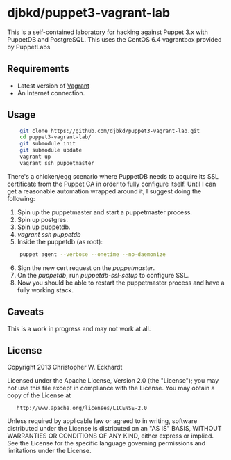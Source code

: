 # djbkd/puppet3-vagrant-lab
This is a self-contained laboratory for hacking against Puppet 3.x with PuppetDB and PostgreSQL.
This uses the CentOS 6.4 vagrantbox provided by PuppetLabs


## Requirements
* Latest version of [Vagrant][vagrant]
* An Internet connection.

[vagrant]: http://vagrantup.com

## Usage

```bash
    git clone https://github.com/djbkd/puppet3-vagrant-lab.git
    cd puppet3-vagrant-lab/
    git submodule init
    git submodule update
    vagrant up
    vagrant ssh puppetmaster
```

There's a chicken/egg scenario where PuppetDB needs to acquire its SSL
certificate from the Puppet CA in order to fully configure itself.  Until I can
get a reasonable automation wrapped around it, I suggest doing the following:

1. Spin up the puppetmaster and start a puppetmaster process.
2. Spin up postgres.
3. Spin up puppetdb.
4. _vagrant ssh puppetdb_
5. Inside the puppetdb (as root):

```bash
    puppet agent --verbose --onetime --no-daemonize
```

6. Sign the new cert request on the _puppetmaster_.
7. On the _puppetdb_, run _puppetdb-ssl-setup_ to configure SSL.
8. Now you should be able to restart the puppetmaster process and have a fully
   working stack.


## Caveats
This is a work in progress and may not work at all.


## License

   Copyright 2013 Christopher W. Eckhardt

   Licensed under the Apache License, Version 2.0 (the "License");
   you may not use this file except in compliance with the License.
   You may obtain a copy of the License at

       http://www.apache.org/licenses/LICENSE-2.0

   Unless required by applicable law or agreed to in writing, software
   distributed under the License is distributed on an "AS IS" BASIS,
   WITHOUT WARRANTIES OR CONDITIONS OF ANY KIND, either express or implied.
   See the License for the specific language governing permissions and
   limitations under the License.

